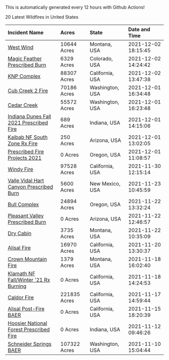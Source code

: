This is automatically generated every 12 hours with Github Actions!

20 Latest Wildfires in United States

 | Incident Name | Acres | State | Date and Time |
|:---|:---|:---|:---|
| [West Wind](https://inciweb.nwcg.gov/incident/7897/) | 10644 Acres | Montana, USA | 2021-12-02 18:15:45 |
| [Magic Feather Prescribed Burn](https://inciweb.nwcg.gov/incident/6403/) | 6329 Acres | Colorado, USA | 2021-12-02 14:24:42 |
| [KNP Complex ](https://inciweb.nwcg.gov/incident/7838/) | 88307 Acres | California, USA | 2021-12-02 13:47:38 |
| [Cub Creek 2 Fire](https://inciweb.nwcg.gov/incident/7675/) | 70186 Acres | Washington, USA | 2021-12-01 16:34:48 |
| [Cedar Creek](https://inciweb.nwcg.gov/incident/7655/) | 55572 Acres | Washington, USA | 2021-12-01 16:23:48 |
| [Indiana Dunes Fall 2021 Prescribed Fire](https://inciweb.nwcg.gov/incident/7885/) | 689 Acres | Indiana, USA | 2021-12-01 14:15:06 |
| [Kaibab NF South Zone Rx Fire](https://inciweb.nwcg.gov/incident/5922/) | 250 Acres | Arizona, USA | 2021-12-01 13:02:05 |
| [Prescribed Fire Projects 2021](https://inciweb.nwcg.gov/incident/7426/) | 0 Acres | Oregon, USA | 2021-12-01 11:08:57 |
| [Windy Fire](https://inciweb.nwcg.gov/incident/7841/) | 97528 Acres | California, USA | 2021-11-30 12:15:14 |
| [Valle Vidal Hart Canyon Prescribed Burn](https://inciweb.nwcg.gov/incident/7893/) | 5600 Acres | New Mexico, USA | 2021-11-23 10:45:59 |
| [Bull Complex ](https://inciweb.nwcg.gov/incident/7773/) | 24894 Acres | Oregon, USA | 2021-11-22 13:32:24 |
| [Pleasant Valley Prescribed Burn](https://inciweb.nwcg.gov/incident/7896/) | 0 Acres | Arizona, USA | 2021-11-22 12:46:57 |
| [Dry Cabin](https://inciweb.nwcg.gov/incident/7660/) | 3735 Acres | Montana, USA | 2021-11-22 10:35:09 |
| [Alisal Fire](https://inciweb.nwcg.gov/incident/7862/) | 16970 Acres | California, USA | 2021-11-20 13:30:37 |
| [Crown Mountain Fire](https://inciweb.nwcg.gov/incident/7859/) | 1379 Acres | Montana, USA | 2021-11-18 16:02:40 |
| [Klamath NF Fall/Winter '21 Rx Burning](https://inciweb.nwcg.gov/incident/7889/) | 0 Acres | California, USA | 2021-11-18 14:24:53 |
| [Caldor Fire](https://inciweb.nwcg.gov/incident/7801/) | 221835 Acres | California, USA | 2021-11-17 14:59:44 |
| [Alisal Post-Fire BAER](https://inciweb.nwcg.gov/incident/7873/) | 0 Acres | California, USA | 2021-11-15 18:20:39 |
| [Hoosier National Forest Prescribed Fire ](https://inciweb.nwcg.gov/incident/7887/) | 0 Acres | Indiana, USA | 2021-11-12 09:46:26 |
| [Schneider Springs BAER](https://inciweb.nwcg.gov/incident/7860/) | 107322 Acres | Washington, USA | 2021-11-10 15:04:44 |
